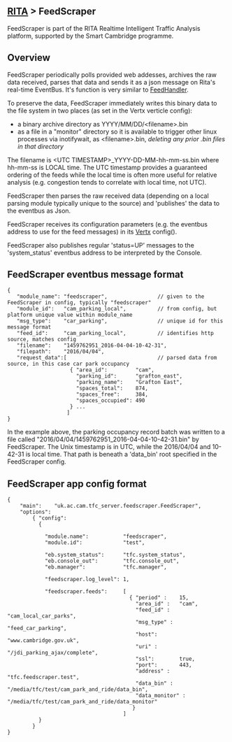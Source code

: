 ## [RITA](https://github.com/ijl20/tfc_server) &gt; FeedScraper

FeedScraper is part of the RITA Realtime Intelligent Traffic Analysis platform,
supported by the Smart Cambridge programme.

## Overview

FeedScraper periodically polls provided web addesses, archives the raw data
received, parses that data and sends it as a json message on Rita's real-time
EventBus. It's function is very similar to
[FeedHandler](https://github.com/ijl20/tfc_server/src/main/java/uk/ac/cam/tfc_server/feedhandler).

To preserve the data, FeedScraper immediately writes this binary data to the
file system in two places (as set in the Vertx verticle config):
- a binary archive directory as YYYY/MM/DD/&lt;filename&gt;.bin
- as a file in a "monitor" directory so it is available to trigger
other linux processes via inotifywait, as &lt;filename&gt;.bin, *deleting any
prior .bin files in that directory*

The filename is &lt;UTC TIMESTAMP&gt;\_YYYY-DD-MM-hh-mm-ss.bin where hh-mm-ss
is LOCAL time. The UTC timestamp provides a guaranteed ordering of the feeds
while the local time is often more useful for relative analysis (e.g.
congestion tends to correlate with local time, not UTC).

FeedScraper then parses the raw received data (depending on a local parsing
module typically unique to the source) and 'publishes' the data to the eventbus as Json.

FeedScraper receives its configuration parameters (e.g. the eventbus address to
use for the feed messages) in its [Vertx](vertx.io) config().

FeedScraper also publishes regular 'status=UP' messages to
the 'system_status' eventbus address to be interpreted by the Console.

## FeedScraper eventbus message format


```
{
   "module_name": "feedscraper",                // given to the FeedScraper in config, typically "feedscraper"
   "module_id":   "cam_parking_local",          // from config, but platform unique value within module_name
   "msg_type":    "car_parking",                // unique id for this message format
   "feed_id":     "cam_parking_local",          // identifies http source, matches config
   "filename":    "1459762951_2016-04-04-10-42-31",
   "filepath":    "2016/04/04",
   "request_data":[                             // parsed data from source, in this case car park occupancy
                    { "area_id":         "cam",
                      "parking_id":      "grafton_east",
                      "parking_name":    "Grafton East",
                      "spaces_total":    874,
                      "spaces_free":     384,
                      "spaces_occupied": 490
                    } ...
                   ]
}
```
In the example above, the parking occupancy record batch was written to a file called
"2016/04/04/1459762951_2016-04-04-10-42-31.bin" by FeedScraper. The Unix timestamp is
in UTC, while the 2016/04/04 and 10-42-31 is local time. That path is beneath a 'data_bin' root
specified in the FeedScraper config.

## FeedScraper app config format
```
{
    "main":    "uk.ac.cam.tfc_server.feedscraper.FeedScraper",
    "options":
        { "config":
          {

            "module.name":           "feedscraper",
            "module.id":             "test",

            "eb.system_status":      "tfc.system_status",
            "eb.console_out":        "tfc.console_out",
            "eb.manager":            "tfc.manager",
              
            "feedscraper.log_level": 1,

            "feedscraper.feeds":     [
                                       { "period" :    15,
                                         "area_id" :   "cam",
                                         "feed_id" :   "cam_local_car_parks",
                                         "msg_type" :  "feed_car_parking",
                                         "host":       "www.cambridge.gov.uk",              
                                         "uri" :       "/jdi_parking_ajax/complete",
                                         "ssl":        true,
                                         "port":       443,
                                         "address" :   "tfc.feedscraper.test",
                                         "data_bin" :  "/media/tfc/test/cam_park_and_ride/data_bin",
                                         "data_monitor" : "/media/tfc/test/cam_park_and_ride/data_monitor"
                                        }
                                     ]
          }
        }
}
```

